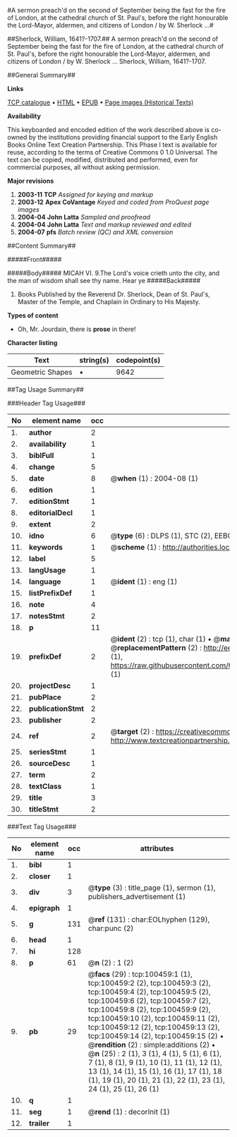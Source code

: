 #A sermon preach'd on the second of September being the fast for the fire of London, at the cathedral church of St. Paul's, before the right honourable the Lord-Mayor, aldermen, and citizens of London / by W. Sherlock ...#

##Sherlock, William, 1641?-1707.##
A sermon preach'd on the second of September being the fast for the fire of London, at the cathedral church of St. Paul's, before the right honourable the Lord-Mayor, aldermen, and citizens of London / by W. Sherlock ...
Sherlock, William, 1641?-1707.

##General Summary##

**Links**

[TCP catalogue](http://www.ota.ox.ac.uk/tcp/)  • 
[HTML](http://tei.it.ox.ac.uk/tcp/Texts-HTML/free/A59/A59891.html)  • 
[EPUB](http://tei.it.ox.ac.uk/tcp/Texts-EPUB/free/A59/A59891.epub) • 
[Page images (Historical Texts)](https://data.historicaltexts.jisc.ac.uk/view?pubId=eebo-13577278e&pageId=eebo-13577278e-100459-1)

**Availability**

This keyboarded and encoded edition of the
	       work described above is co-owned by the institutions
	       providing financial support to the Early English Books
	       Online Text Creation Partnership. This Phase I text is
	       available for reuse, according to the terms of Creative
	       Commons 0 1.0 Universal. The text can be copied,
	       modified, distributed and performed, even for
	       commercial purposes, all without asking permission.

**Major revisions**

1. __2003-11__ __TCP__ *Assigned for keying and markup*
1. __2003-12__ __Apex CoVantage__ *Keyed and coded from ProQuest page images*
1. __2004-04__ __John Latta__ *Sampled and proofread*
1. __2004-04__ __John Latta__ *Text and markup reviewed and edited*
1. __2004-07__ __pfs__ *Batch review (QC) and XML conversion*

##Content Summary##

#####Front#####

#####Body#####
MICAH VI. 9.The Lord's voice crieth unto the city, and the man of wisdom shall see thy name. Hear ye
#####Back#####

1. Books Published by the Reverend Dr. Sherlock, Dean of St. Paul's, Master of the Temple, and Chaplain in Ordinary to His Majesty.

**Types of content**

  * Oh, Mr. Jourdain, there is **prose** in there!

**Character listing**


|Text|string(s)|codepoint(s)|
|---|---|---|
|Geometric Shapes|▪|9642|

##Tag Usage Summary##

###Header Tag Usage###

|No|element name|occ|attributes|
|---|---|---|---|
|1.|__author__|2||
|2.|__availability__|1||
|3.|__biblFull__|1||
|4.|__change__|5||
|5.|__date__|8| @__when__ (1) : 2004-08 (1)|
|6.|__edition__|1||
|7.|__editionStmt__|1||
|8.|__editorialDecl__|1||
|9.|__extent__|2||
|10.|__idno__|6| @__type__ (6) : DLPS (1), STC (2), EEBO-CITATION (1), OCLC (1), VID (1)|
|11.|__keywords__|1| @__scheme__ (1) : http://authorities.loc.gov/ (1)|
|12.|__label__|5||
|13.|__langUsage__|1||
|14.|__language__|1| @__ident__ (1) : eng (1)|
|15.|__listPrefixDef__|1||
|16.|__note__|4||
|17.|__notesStmt__|2||
|18.|__p__|11||
|19.|__prefixDef__|2| @__ident__ (2) : tcp (1), char (1)  •  @__matchPattern__ (2) : ([0-9\-]+):([0-9IVX]+) (1), (.+) (1)  •  @__replacementPattern__ (2) : http://eebo.chadwyck.com/downloadtiff?vid=$1&page=$2 (1), https://raw.githubusercontent.com/textcreationpartnership/Texts/master/tcpchars.xml#$1 (1)|
|20.|__projectDesc__|1||
|21.|__pubPlace__|2||
|22.|__publicationStmt__|2||
|23.|__publisher__|2||
|24.|__ref__|2| @__target__ (2) : https://creativecommons.org/publicdomain/zero/1.0/ (1), http://www.textcreationpartnership.org/docs/. (1)|
|25.|__seriesStmt__|1||
|26.|__sourceDesc__|1||
|27.|__term__|2||
|28.|__textClass__|1||
|29.|__title__|3||
|30.|__titleStmt__|2||


###Text Tag Usage###

|No|element name|occ|attributes|
|---|---|---|---|
|1.|__bibl__|1||
|2.|__closer__|1||
|3.|__div__|3| @__type__ (3) : title_page (1), sermon (1), publishers_advertisement (1)|
|4.|__epigraph__|1||
|5.|__g__|131| @__ref__ (131) : char:EOLhyphen (129), char:punc (2)|
|6.|__head__|1||
|7.|__hi__|128||
|8.|__p__|61| @__n__ (2) : 1 (2)|
|9.|__pb__|29| @__facs__ (29) : tcp:100459:1 (1), tcp:100459:2 (2), tcp:100459:3 (2), tcp:100459:4 (2), tcp:100459:5 (2), tcp:100459:6 (2), tcp:100459:7 (2), tcp:100459:8 (2), tcp:100459:9 (2), tcp:100459:10 (2), tcp:100459:11 (2), tcp:100459:12 (2), tcp:100459:13 (2), tcp:100459:14 (2), tcp:100459:15 (2)  •  @__rendition__ (2) : simple:additions (2)  •  @__n__ (25) : 2 (1), 3 (1), 4 (1), 5 (1), 6 (1), 7 (1), 8 (1), 9 (1), 10 (1), 11 (1), 12 (1), 13 (1), 14 (1), 15 (1), 16 (1), 17 (1), 18 (1), 19 (1), 20 (1), 21 (1), 22 (1), 23 (1), 24 (1), 25 (1), 26 (1)|
|10.|__q__|1||
|11.|__seg__|1| @__rend__ (1) : decorInit (1)|
|12.|__trailer__|1||
